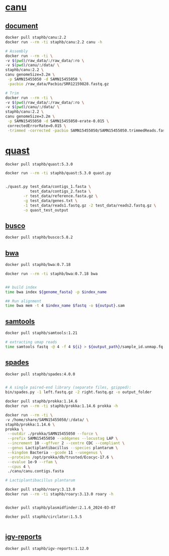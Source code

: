 # [canu](https://github.com/marbl/canu)
## [document](https://canu.readthedocs.io/)
```bash
docker pull staphb/canu:2.2
docker run --rm -ti staphb/canu:2.2 canu -h

# Assembly
docker run --rm -ti \
-v $(pwd)/raw_data/:/raw_data/:ro \
-v $(pwd)/canu/:/data/ \
staphb/canu:2.2 \
canu genomeSize=3.2m \
 -p SAMN15455050 -d SAMN15455050 \
 -pacbio /raw_data/Pacbio/SRR12159828.fastq.gz

# Trim
docker run --rm -ti \
-v $(pwd)/raw_data/:/raw_data/:ro \
-v $(pwd)/canu/:/data/ \
staphb/canu:2.2 \
canu genomeSize=3.2m \
 -p SAMN15455050 -d SAMN15455050-erate-0.015 \
 correctedErrorRate=0.015 \
 -trimmed -corrected -pacbio SAMN15455050/SAMN15455050.trimmedReads.fasta.gz


```


# [quast](https://github.com/ablab/quast)
```bash
docker pull staphb/quast:5.3.0

docker run --rm -ti staphb/quast:5.3.0 quast.py


./quast.py test_data/contigs_1.fasta \
           test_data/contigs_2.fasta \
        -r test_data/reference.fasta.gz \
        -g test_data/genes.txt \
        -1 test_data/reads1.fastq.gz -2 test_data/reads2.fastq.gz \
        -o quast_test_output

```


## [busco](https://gitlab.com/ezlab/busco)
```bash
docker pull staphb/busco:5.8.2

```

## [bwa](https://github.com/lh3/bwa)
```bash
docker pull staphb/bwa:0.7.18

docker run --rm -ti staphb/bwa:0.7.18 bwa


## build index
time bwa index ${genome_fasta} -p $index_name

## Run alignment
time bwa mem -t 4 $index_name $fastq -o ${output}.sam


```

## [samtools](https://github.com/samtools/samtools)
```bash
docker pull staphb/samtools:1.21

# extracting umap reads
time samtools fastq -@ 4 -f 4 ${i} > ${output_path}/sample_id.unmap.fq 

```


## [spades](https://github.com/ablab/spades)
```bash
docker pull staphb/spades:4.0.0


# A single paired-end library (separate files, gzipped):
bin/spades.py -1 left.fastq.gz -2 right.fastq.gz -o output_folder

```

```bash
docker pull staphb/prokka:1.14.6
docker run --rm -ti staphb/prokka:1.14.6 prokka -h

docker run --rm -ti \
-v /home/share/SAMN15455050/:/data/ \
staphb/prokka:1.14.6 \
prokka \
 --outdir ./prokka/SAMN15455050 --force \
 --prefix SAMN15455050 --addgenes --locustag LAP \
 --increment 10 --gffver 2 --centre CDC --compliant \
 --genus Lactiplantibacillus --species plantarum \
 --kingdom Bacteria --gcode 11 --usegenus \
 --proteins /opt/prokka/db/trusted/Ecocyc-17.6 \
 --evalue 1e-9 --rfam \
 --cpus 4 \
 ./canu/canu.contigs.fasta

# Lactiplantibacillus plantarum


```


```bash
docker pull staphb/roary:3.13.0
docker run --rm -ti staphb/roary:3.13.0 roary -h



```

```bash
docker pull staphb/plasmidfinder:2.1.6_2024-03-07


```




```bash
docker pull staphb/circlator:1.5.5



```

## [igv-reports](https://github.com/igvteam/igv-reports)
```bash
docker pull staphb/igv-reports:1.12.0

```
